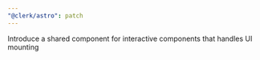 ```yaml
---
"@clerk/astro": patch
---
```


Introduce a shared component for interactive components that handles UI mounting
